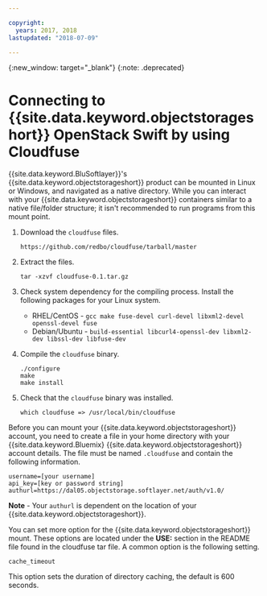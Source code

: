 ```yaml
---

copyright:
  years: 2017, 2018
lastupdated: "2018-07-09"

---
```

{:new_window: target="_blank"}
{:note: .deprecated}

# Connecting to {{site.data.keyword.objectstorageshort}} OpenStack Swift by using Cloudfuse

{{site.data.keyword.BluSoftlayer}}'s {{site.data.keyword.objectstorageshort}} product can be mounted in Linux or Windows, and navigated as a native directory. While you can interact with your {{site.data.keyword.objectstorageshort}} containers similar to a native file/folder structure; it isn't recommended to run programs from this mount point.

1. Download the `cloudfuse` files.
   ```
   https://github.com/redbo/cloudfuse/tarball/master
   ```

2. Extract the files.
   ```
   tar -xzvf cloudfuse-0.1.tar.gz
   ```

3. Check system dependency for the compiling process. Install the following packages for your Linux system.
   - RHEL/CentOS - `gcc make fuse-devel curl-devel libxml2-devel openssl-devel fuse`
   - Debian/Ubuntu - `build-essential libcurl4-openssl-dev libxml2-dev libssl-dev libfuse-dev`

4. Compile the `cloudfuse` binary.
   ```
   ./configure
   make
   make install
   ```

5. Check that the `cloudfuse` binary was installed.
   ```
   which cloudfuse => /usr/local/bin/cloudfuse
   ```

Before you can mount your {{site.data.keyword.objectstorageshort}} account, you need to create a file in your home directory with your {{site.data.keyword.Bluemix} {{site.data.keyword.objectstorageshort}} account details. The file must be named `.cloudfuse` and contain the following information.

```
username=[your username]
api_key=[key or password string]
authurl=https://dal05.objectstorage.softlayer.net/auth/v1.0/
```

**Note** - Your `authurl` is dependent on the location of your {{site.data.keyword.objectstorageshort}}.

You can set more option for the {{site.data.keyword.objectstorageshort}} mount. These options are located under the **USE:** section in the README file found in the cloudfuse tar file. A common option is the following setting.

```
cache_timeout
```

This option sets the duration of directory caching, the default is 600 seconds.

